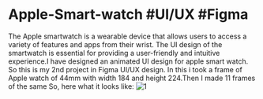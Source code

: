 # Apple-Smart-watch #UI/UX #Figma
The Apple smartwatch is a wearable device that allows users to access a variety of features and apps from their wrist. The UI design of the smartwatch is essential for providing a user-friendly and intuitive experience.I have designed an animated UI design for apple smart watch. 
So this is my 2nd project in Figma UI/UX design. In this i took a frame of Apple watch of 44mm with width 184 and height 224.Then I made 11 frames of the same 
So, here what it looks like:
![1](https://github.com/SWAPNIL2804RAJ/Apple-Smart-watch/assets/124730254/12c35322-67d5-4e9d-a96d-5c6a1705f315)

